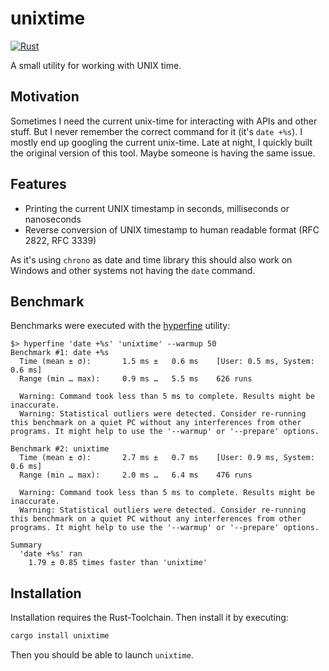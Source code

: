 # unixtime 

[![Rust](https://github.com/schoenenberg/unixtime/actions/workflows/rust.yml/badge.svg)](https://github.com/schoenenberg/unixtime/actions/workflows/rust.yml)

A small utility for working with UNIX time.

## Motivation
Sometimes I need the current unix-time for interacting with APIs and other stuff. But I never remember the correct command for it (it's `date +%s`). I mostly end up googling the current unix-time. Late at night, I quickly built the original version of this tool. Maybe someone is having the same issue.

## Features

- Printing the current UNIX timestamp in seconds, milliseconds or nanoseconds
- Reverse conversion of UNIX timestamp to human readable format (RFC 2822, RFC 3339)

As it's using `chrono` as date and time library this should also work on Windows and other systems not having the `date` command.

## Benchmark
Benchmarks were executed with the [hyperfine](https://github.com/sharkdp/hyperfine) utility:

```shell
$> hyperfine 'date +%s' 'unixtime' --warmup 50
Benchmark #1: date +%s
  Time (mean ± σ):       1.5 ms ±   0.6 ms    [User: 0.5 ms, System: 0.6 ms]
  Range (min … max):     0.9 ms …   5.5 ms    626 runs
 
  Warning: Command took less than 5 ms to complete. Results might be inaccurate.
  Warning: Statistical outliers were detected. Consider re-running this benchmark on a quiet PC without any interferences from other programs. It might help to use the '--warmup' or '--prepare' options.
 
Benchmark #2: unixtime
  Time (mean ± σ):       2.7 ms ±   0.7 ms    [User: 0.9 ms, System: 0.6 ms]
  Range (min … max):     2.0 ms …   6.4 ms    476 runs
 
  Warning: Command took less than 5 ms to complete. Results might be inaccurate.
  Warning: Statistical outliers were detected. Consider re-running this benchmark on a quiet PC without any interferences from other programs. It might help to use the '--warmup' or '--prepare' options.
 
Summary
  'date +%s' ran
    1.79 ± 0.85 times faster than 'unixtime'
```

## Installation

Installation requires the Rust-Toolchain. Then install it by executing:
```bash
cargo install unixtime
```

Then you should be able to launch `unixtime`.
